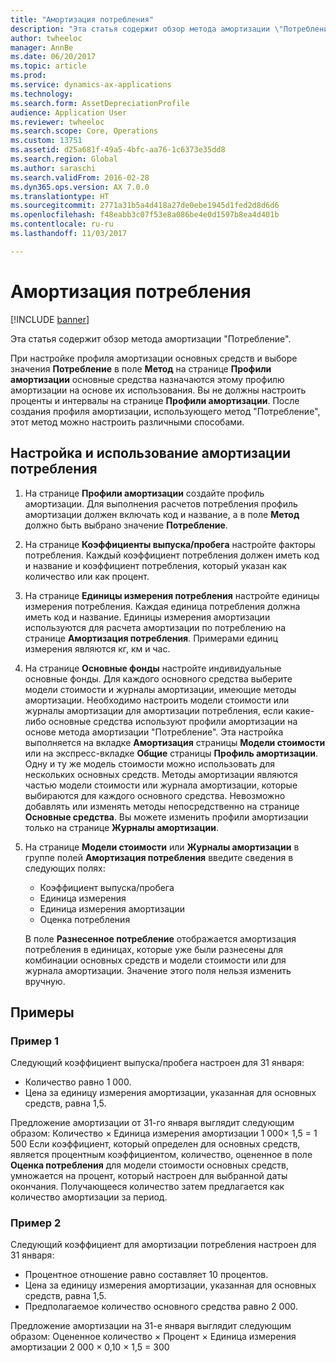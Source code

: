 ```yaml
---
title: "Амортизация потребления"
description: "Эта статья содержит обзор метода амортизации \"Потребление\"."
author: twheeloc
manager: AnnBe
ms.date: 06/20/2017
ms.topic: article
ms.prod: 
ms.service: dynamics-ax-applications
ms.technology: 
ms.search.form: AssetDepreciationProfile
audience: Application User
ms.reviewer: twheeloc
ms.search.scope: Core, Operations
ms.custom: 13751
ms.assetid: d25a681f-49a5-4bfc-aa76-1c6373e35dd8
ms.search.region: Global
ms.author: saraschi
ms.search.validFrom: 2016-02-28
ms.dyn365.ops.version: AX 7.0.0
ms.translationtype: HT
ms.sourcegitcommit: 2771a31b5a4d418a27de0ebe1945d1fed2d8d6d6
ms.openlocfilehash: f48eabb3c07f53e8a086be4e0d1597b8ea4d401b
ms.contentlocale: ru-ru
ms.lasthandoff: 11/03/2017

---
```


# <a name="consumption-depreciation"></a>Амортизация потребления

[!INCLUDE [banner](../includes/banner.md)]

Эта статья содержит обзор метода амортизации "Потребление".

При настройке профиля амортизации основных средств и выборе значения **Потребление** в поле **Метод** на странице **Профили амортизации** основные средства назначаются этому профилю амортизации на основе их использования. Вы не должны настроить проценты и интервалы на странице **Профили амортизации**. После создания профиля амортизации, использующего метод "Потребление", этот метод можно настроить различными способами.

## <a name="set-up-and-use-consumption-depreciation"></a>Настройка и использование амортизации потребления
1.  На странице **Профили амортизации** создайте профиль амортизации. Для выполнения расчетов потребления профиль амортизации должен включать код и название, а в поле **Метод** должно быть выбрано значение **Потребление**.
2.  На странице **Коэффициенты выпуска/пробега** настройте факторы потребления. Каждый коэффициент потребления должен иметь код и название и коэффициент потребления, который указан как количество или как процент.
3.  На странице **Единицы измерения потребления** настройте единицы измерения потребления. Каждая единица потребления должна иметь код и название. Единицы измерения амортизации используются для расчета амортизации по потреблению на странице **Амортизация потребления**. Примерами единиц измерения являются кг, км и час.
4.  На странице **Основные фонды** настройте индивидуальные основные фонды. Для каждого основного средства выберите модели стоимости и журналы амортизации, имеющие методы амортизации. Необходимо настроить модели стоимости или журналы амортизации для амортизации потребления, если какие-либо основные средства используют профили амортизации на основе метода амортизации "Потребление". Эта настройка выполняется на вкладке **Амортизация** страницы **Модели стоимости** или на экспресс-вкладке **Общие** страницы **Профиль амортизации**. Одну и ту же модель стоимости можно использовать для нескольких основных средств. Методы амортизации являются частью модели стоимости или журнала амортизации, которые выбираются для каждого основного средства. Невозможно добавлять или изменять методы непосредственно на странице **Основные средства**. Вы можете изменить профили амортизации только на странице **Журналы амортизации**.
5.  На странице **Модели стоимости** или **Журналы амортизации** в группе полей **Амортизация потребления** введите сведения в следующих полях:
    -   Коэффициент выпуска/пробега
    -   Единица измерения
    -   Единица измерения амортизации
    -   Оценка потребления

    В поле **Разнесенное потребление** отображается амортизация потребления в единицах, которые уже были разнесены для комбинации основных средств и модели стоимости или для журнала амортизации. Значение этого поля нельзя изменить вручную.

## <a name="examples"></a>Примеры
### <a name="example-1"></a>Пример 1

Следующий коэффициент выпуска/пробега настроен для 31 января:

-   Количество равно 1 000.
-   Цена за единицу измерения амортизации, указанная для основных средств, равна 1,5.

Предложение амортизации от 31-го января выглядит следующим образом: Количество × Единица измерения амортизации 1 000× 1,5 = 1 500 Если коэффициент, который определен для основных средств, является процентным коэффициентом, количество, оцененное в поле **Оценка потребления** для модели стоимости основных средств, умножается на процент, который настроен для выбранной даты окончания. Получающееся количество затем предлагается как количество амортизации за период.

### <a name="example-2"></a>Пример 2

Следующий коэффициент для амортизации потребления настроен для 31 января:

-   Процентное отношение равно составляет 10 процентов.
-   Цена за единицу измерения амортизации, указанная для основных средств, равна 1,5.
-   Предполагаемое количество основного средства равно 2 000.

Предложение амортизации на 31-е января выглядит следующим образом: Оцененное количество × Процент × Единица измерения амортизации 2 000 × 0,10 × 1,5 = 300




